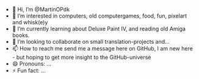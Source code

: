 - 👋 Hi, I’m @MartinOPdk
- 👀 I’m interested in computers, old computergames, food, fun, pixelart and whisk(e)y
- 🌱 I’m currently learning about Deluxe Paint IV, and reading old Amiga books. 
- 💞️ I’m looking to collaborate on small translation-projects and...
- 📫 How to reach me send me a message here on GitHub, I am new here - but hoping to get more insight to the GitHub-universe
- 😄 Pronouns: ...
- ⚡ Fun fact: ...

<!---
MartinOPdk/MartinOPdk is a ✨ special ✨ repository because its `README.md` (this file) appears on your GitHub profile.
You can click the Preview link to take a look at your changes.
--->
